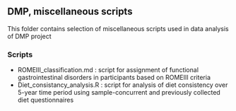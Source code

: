 ## DMP, miscellaneous scripts

This folder contains selection of miscellaneous scripts used in data analysis of DMP project 

### Scripts

- ROMEIII_classification.md : script for assignment of functional gastrointestinal disorders in participants based on ROMEIII criteria
- Diet_consistancy_analysis.R : script for analysis of diet consistency over 5-year time period using sample-concurrent and previously collected diet questionnaires
